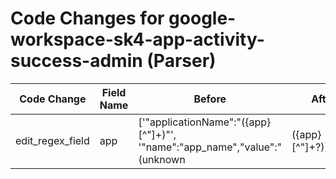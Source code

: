 # Code Changes for google-workspace-sk4-app-activity-success-admin (Parser)

| Code Change | Field Name | Before | After |
|-------------|------------|--------|-------|
| edit_regex_field | app | ['"applicationName":"({app}[^"]+)"', '"name":"app_name","value":"(unknown|({app}[^"]+?))\s*"'] | ['"applicationName":"({app}[^"]+)"', '"name":"app_name","value":"(unknown|({app}[^"]+?))\s*"', 'destinationServiceName=({app}[^=]+?)\s*(\w+=|$)'] |